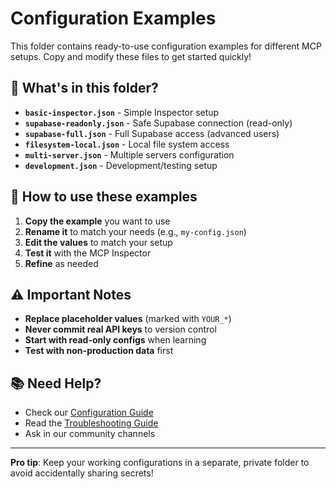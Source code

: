 # Configuration Examples

This folder contains ready-to-use configuration examples for different MCP setups. Copy and modify these files to get started quickly!

## 📁 What's in this folder?

- **`basic-inspector.json`** - Simple Inspector setup
- **`supabase-readonly.json`** - Safe Supabase connection (read-only)
- **`supabase-full.json`** - Full Supabase access (advanced users)
- **`filesystem-local.json`** - Local file system access
- **`multi-server.json`** - Multiple servers configuration
- **`development.json`** - Development/testing setup

## 🚀 How to use these examples

1. **Copy the example** you want to use
2. **Rename it** to match your needs (e.g., `my-config.json`)
3. **Edit the values** to match your setup
4. **Test it** with the MCP Inspector
5. **Refine** as needed

## ⚠️ Important Notes

- **Replace placeholder values** (marked with `YOUR_*`)
- **Never commit real API keys** to version control
- **Start with read-only configs** when learning
- **Test with non-production data** first

## 📚 Need Help?

- Check our [Configuration Guide](../docs/guides/configuration.md)
- Read the [Troubleshooting Guide](../docs/troubleshooting.md)
- Ask in our community channels

---

**Pro tip**: Keep your working configurations in a separate, private folder to avoid accidentally sharing secrets!